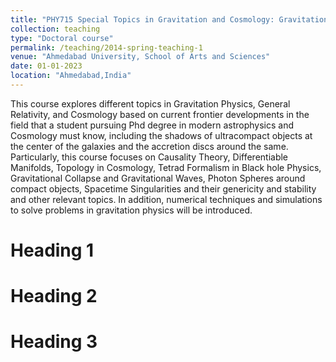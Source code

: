 ```yaml
---
title: "PHY715 Special Topics in Gravitation and Cosmology: Gravitational Collapse, Black Holes, and Spacetime Singularities"
collection: teaching
type: "Doctoral course"
permalink: /teaching/2014-spring-teaching-1
venue: "Ahmedabad University, School of Arts and Sciences"
date: 01-01-2023
location: "Ahmedabad,India"
---
```


This course explores different topics in
Gravitation Physics, General Relativity, and
Cosmology based on current frontier
developments in the field that a student
pursuing Phd degree in modern astrophysics
and Cosmology must know, including the
shadows of ultracompact objects at the center of
the galaxies and the accretion discs around the
same. Particularly, this course focuses on
Causality Theory, Differentiable Manifolds,
Topology in Cosmology, Tetrad Formalism in
Black hole Physics, Gravitational Collapse and
Gravitational Waves, Photon Spheres around
compact objects, Spacetime Singularities and
their genericity and stability and other relevant
topics. In addition, numerical techniques and
simulations to solve problems in gravitation
physics will be introduced.


Heading 1
======

Heading 2
======

Heading 3
======
